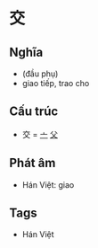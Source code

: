 # 交

## Nghĩa

* (đầu phụ)
* giao tiếp, trao cho

## Cấu trúc
* 交 = [亠](亠.md) [父](父.md)

## Phát âm

* Hán Việt: giao

## Tags
* Hán Việt

<script>window.HANZI_FIELD='交';</script>
